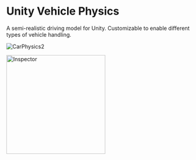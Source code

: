 # Unity Vehicle Physics
 A semi-realistic driving model for Unity. Customizable to enable different types of vehicle handling.
 
![CarPhysics2](https://github.com/Antonhejhejhej/Unity-Vehicle-Physics/assets/123376072/9f7447d5-e620-4beb-9b8b-01194605f0ff)

<img width="259" alt="Inspector" src="https://github.com/Antonhejhejhej/Unity-Vehicle-Physics/assets/123376072/65789622-0b9f-418b-a367-896038bc88cc">
